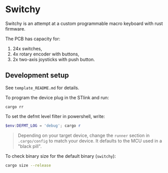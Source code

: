 # Switchy

Switchy is an attempt at a custom programmable macro keyboard with rust firmware.

The PCB has capacity for:

1. 24x switches,
2. 4x rotary encoder with buttons,
3. 2x two-axis joysticks with push button.

## Development setup

See `template_README.md` for details.

To program the device plug in the STlink and run:

```console
cargo rr
```

To set the defmt level filter in powershell, write:

```powershell
$env:DEFMT_LOG = 'debug'; cargo r 
```

> Depending on your target device, change the `runner` section in
> `.cargo/config` to match your device. It defaults to the MCU used in a "black
> pill".

To check binary size for the default binary (`switchy`):

```bash
cargo size --release
```
